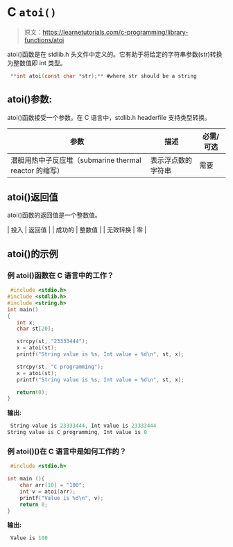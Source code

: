 # C `atoi()`

> 原文：<https://learnetutorials.com/c-programming/library-functions/atoi>

atoi()函数是在 stdlib.h 头文件中定义的。它有助于将给定的字符串参数(str)转换为整数值即 int 类型。

```c
 **int atoi(const char *str);** #where str should be a string 

```

## atoi()参数:

atoi()函数接受一个参数。在 C 语言中，stdlib.h headerfile 支持类型转换。

| 参数 | 描述 | 必需/可选 |
| --- | --- | --- |
| 潜艇用热中子反应堆（submarine thermal reactor 的缩写） | 表示浮点数的字符串 | 需要 |

## atoi()返回值

atoi()函数的返回值是一个整数值。

| 投入 | 返回值 |
| 成功的 | 整数值 |
| 无效转换 | 零 |

## atoi()的示例

### 例 atoi()函数在 C 语言中的工作？

```c
 #include <stdio.h>
#include <stdlib.h>
#include <string.h>
int main()
{
   int x;
   char st[20];

   strcpy(st, "23333444");
   x = atoi(st);
   printf("String value is %s, Int value = %d\n", st, x);

   strcpy(st, "C programming");
   x = atoi(st);
   printf("String value is %s, Int value = %d\n", st, x);

   return(0);
} 

```

**输出:**

```c
 String value is 23333444, Int value is 23333444
String value is C programming, Int value is 0 
```

### 例 atoi()()在 C 语言中是如何工作的？

```c
 #include <stdio.h>

int main (){
    char arr[10] = "100";
    int v = atoi(arr);
    printf("Value is %d\n", v);
    return 0;
} 

```

**输出:**

```c
 Value is 100 
```